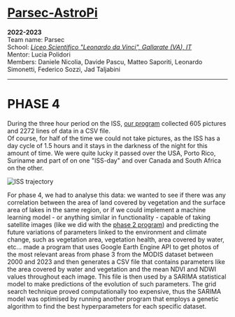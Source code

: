 # [Parsec-AstroPi](https://github.com/Parsec2k23/Parsec_AstroPi_2022-23)
**2022-2023**  
Team name: Parsec  
School: *[Liceo Scientifico "Leonardo da Vinci", Gallarate (VA), IT](https://goo.gl/maps/iJFNK38aVivM7PgVA)*  
Mentor: Lucia Polidori  
Members: Daniele Nicolia, Davide Pascu, Matteo Saporiti, Leonardo Simonetti, Federico Sozzi, Jad Taljabini  
***
# PHASE 4
During the three hour period on the ISS, [our program](https://github.com/Parsec2k23/Parsec_AstroPi_2022-23/tree/Phases_1-3) collected 605 pictures and 2272 lines of data in a CSV file.\
Of course, for half of the time we could not take pictures, as the ISS has a day cycle of 1.5 hours and it stays in the darkness of the night for this amount of time. We were quite lucky it passed over the USA, Porto Rico, Suriname and part of  on one "ISS-day" and over Canada and South Africa on the other.

![ISS trajectory](https://github.com/Parsec2k23/Parsec_AstroPi_2022-23/blob/AllFiles/Trajectory.PNG?raw=true)

For phase 4, we had to analyse this data: we wanted to see if there was any correlation between the area of land covered by vegetation and the surface area of lakes in the same region, or if we could implement a machine learning model - or anything similar in functionality - capable of taking satellite images (like we did with the [phase 2 program](https://github.com/Parsec2k23/Parsec_AstroPi_2022-23/tree/Phases_1-3)) and predicting the future variations of parameters linked to the environment and climate change, such as vegetation area, vegetation health, area covered by water, etc...
made a program that uses Google Earth Engine API to get photos of the most relevant areas from phase 3 from the MODIS dataset between 2000 and 2023 and then generates a CSV file that contains parameters like the area covered by water and vegetation and the mean NDVI and NDWI values throughout each image. This file is then used by a SARIMA statistical model to make predictions of the evolution of such parameters.
The grid search technique proved computationally too expensive, thus the SARIMA model was optimised by running another program that employs a genetic algorithm to find the best hyperparameters for each specific dataset.
